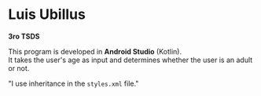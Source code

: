 # Luis Ubillus  
**3ro TSDS**

This program is developed in **Android Studio** (Kotlin).  
It takes the user's age as input and determines whether the user is an adult or not.  

"I use inheritance in the `styles.xml` file."
